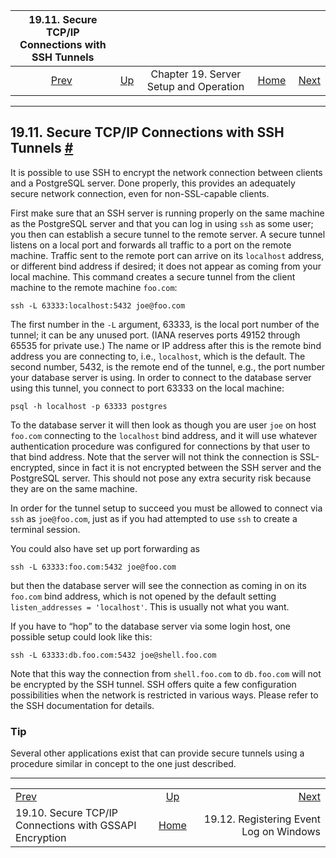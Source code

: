 <!--?xml version="1.0" encoding="UTF-8" standalone="no"?-->

|                  19.11. Secure TCP/IP Connections with SSH Tunnels                 |                                                             |                                        |                                                       |                                                                                |
| :--------------------------------------------------------------------------------: | :---------------------------------------------------------- | :------------------------------------: | ----------------------------------------------------: | -----------------------------------------------------------------------------: |
| [Prev](gssapi-enc.html "19.10. Secure TCP/IP Connections with GSSAPI Encryption")  | [Up](runtime.html "Chapter 19. Server Setup and Operation") | Chapter 19. Server Setup and Operation | [Home](index.html "PostgreSQL 17devel Documentation") |  [Next](event-log-registration.html "19.12. Registering Event Log on Windows") |

***

## 19.11. Secure TCP/IP Connections with SSH Tunnels [#](#SSH-TUNNELS)

[]()

It is possible to use SSH to encrypt the network connection between clients and a PostgreSQL server. Done properly, this provides an adequately secure network connection, even for non-SSL-capable clients.

First make sure that an SSH server is running properly on the same machine as the PostgreSQL server and that you can log in using `ssh` as some user; you then can establish a secure tunnel to the remote server. A secure tunnel listens on a local port and forwards all traffic to a port on the remote machine. Traffic sent to the remote port can arrive on its `localhost` address, or different bind address if desired; it does not appear as coming from your local machine. This command creates a secure tunnel from the client machine to the remote machine `foo.com`:

    ssh -L 63333:localhost:5432 joe@foo.com

The first number in the `-L` argument, 63333, is the local port number of the tunnel; it can be any unused port. (IANA reserves ports 49152 through 65535 for private use.) The name or IP address after this is the remote bind address you are connecting to, i.e., `localhost`, which is the default. The second number, 5432, is the remote end of the tunnel, e.g., the port number your database server is using. In order to connect to the database server using this tunnel, you connect to port 63333 on the local machine:

    psql -h localhost -p 63333 postgres

To the database server it will then look as though you are user `joe` on host `foo.com` connecting to the `localhost` bind address, and it will use whatever authentication procedure was configured for connections by that user to that bind address. Note that the server will not think the connection is SSL-encrypted, since in fact it is not encrypted between the SSH server and the PostgreSQL server. This should not pose any extra security risk because they are on the same machine.

In order for the tunnel setup to succeed you must be allowed to connect via `ssh` as `joe@foo.com`, just as if you had attempted to use `ssh` to create a terminal session.

You could also have set up port forwarding as

    ssh -L 63333:foo.com:5432 joe@foo.com

but then the database server will see the connection as coming in on its `foo.com` bind address, which is not opened by the default setting `listen_addresses = 'localhost'`. This is usually not what you want.

If you have to “hop” to the database server via some login host, one possible setup could look like this:

    ssh -L 63333:db.foo.com:5432 joe@shell.foo.com

Note that this way the connection from `shell.foo.com` to `db.foo.com` will not be encrypted by the SSH tunnel. SSH offers quite a few configuration possibilities when the network is restricted in various ways. Please refer to the SSH documentation for details.

### Tip

Several other applications exist that can provide secure tunnels using a procedure similar in concept to the one just described.

***

|                                                                                    |                                                             |                                                                                |
| :--------------------------------------------------------------------------------- | :---------------------------------------------------------: | -----------------------------------------------------------------------------: |
| [Prev](gssapi-enc.html "19.10. Secure TCP/IP Connections with GSSAPI Encryption")  | [Up](runtime.html "Chapter 19. Server Setup and Operation") |  [Next](event-log-registration.html "19.12. Registering Event Log on Windows") |
| 19.10. Secure TCP/IP Connections with GSSAPI Encryption                            |    [Home](index.html "PostgreSQL 17devel Documentation")    |                                        19.12. Registering Event Log on Windows |
